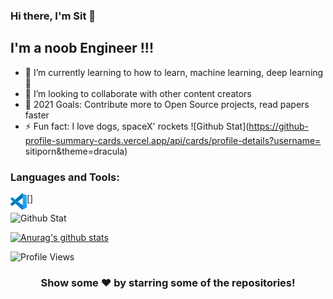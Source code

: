 ### Hi there, I'm Sit  👋 



## I'm a noob Engineer !!! 


- 🌱 I’m currently learning to how to learn, machine learning, deep learning 🤣
- 👯 I’m looking to collaborate with other content creators
- 🥅 2021 Goals: Contribute more to Open Source projects, read papers faster
- ⚡ Fun fact: I love dogs, spaceX' rockets 
![Github Stat](https://github-profile-summary-cards.vercel.app/api/cards/profile-details?username=
sitiporn&theme=dracula)


### Languages and Tools:
[<img align="left" alt="Visual Studio Code" width="26px" src="https://raw.githubusercontent.com/github/explore/80688e429a7d4ef2fca1e82350fe8e3517d3494d/topics/visual-studio-code/visual-studio-code.png" />]

![Github Stat](https://github-profile-summary-cards.vercel.app/api/cards/profile-details?username=thetkpark&theme=dracula)

[![Anurag's github stats](https://github-readme-stats.vercel.app/api?username=thetkpark&count_private=true&show_icons=true&theme=tokyonight)](https://github.com/anuraghazra/github-readme-stats)

<!--START_SECTION:waka-->
![Profile Views](http://img.shields.io/badge/Profile%20Views-20-blue)


<div align="center">

### Show some ❤️ by starring some of the repositories!

</div>


